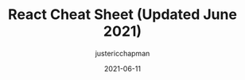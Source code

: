 ---
author: justericchapman
date: 2021-06-11
permalink: false
publisher: thepracticaldev
tags:
  - react
  - cheat-sheets
target_url: https://dev.to/ericchapman/react-cheat-sheet-updated-may-2021-1mcd
title: React Cheat Sheet (Updated June 2021)
---